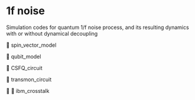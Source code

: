 # 1f noise

Simulation codes for quantum 1/f noise process, and its resulting dynamics with or without dynamical decoupling

:green_heart: spin_vector_model

:green_heart: qubit_model

:green_heart: CSFQ_circuit 

:green_heart: transmon_circuit 

:blue_heart: :blue_heart: ibm_crosstalk
